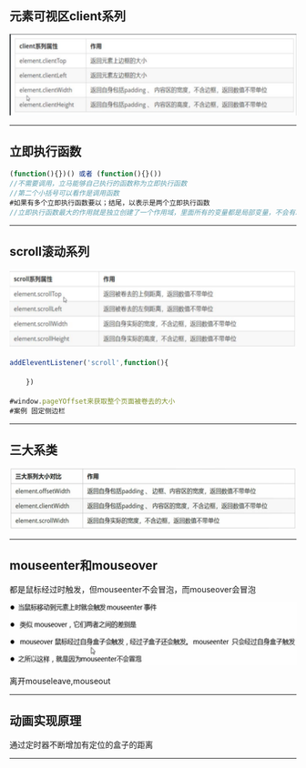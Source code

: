 ## 元素可视区client系列

![client](笔记截图/client.png)

---

## 立即执行函数

```js
(function(){})() 或者 (function(){}())
//不需要调用，立马能够自己执行的函数称为立即执行函数
//第二个小括号可以看作是调用函数
#如果有多个立即执行函数要以；结尾，以表示是两个立即执行函数
//立即执行函数最大的作用就是独立创建了一个作用域，里面所有的变量都是局部变量，不会有冲突的情况
```

---

## scroll滚动系列

![卷曲](笔记截图/卷曲.png)

```js
addEleventListener('scroll',function(){
	
	})

#window.pageYOffset来获取整个页面被卷去的大小
#案例 固定侧边栏
```

---

## 三大系类

![三大系列](笔记截图/三大系列.png)

---

## mouseenter和mouseover

都是鼠标经过时触发，但mouseenter不会冒泡，而mouseover会冒泡

![经过区别](笔记截图/经过区别.png)

离开mouseleave,mouseout

---

## 动画实现原理

通过定时器不断增加有定位的盒子的距离

---

